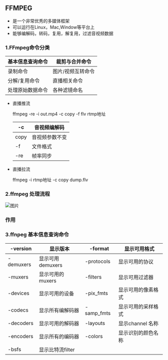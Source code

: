 ## FFMPEG

+ 是一个非常优秀的多媒体框架
+ 可以运行在Linux，Mac,Window等平台上
+ 能够编解码，转码，复用，解复用，过滤音视频数据

### 1.FFmpeg命令分类

| 基本信息查询命令 | 裁剪与合并命令    |
| ---------------- | ----------------- |
| 录制命令         | 图片/视频互转命令 |
| 分解/复用命令    | 直播相关命令      |
| 处理原始数据命令 | 各种滤镜命名      |

+ 直播推流

  ffmpeg -re -i out.mp4 -c copy -f flv  rtmp地址 

  | -c   | 音视频编解码   |
  | ---- | -------------- |
  | copy | 音视频参数不变 |
  | -f   | 文件格式       |
  | -re  | 帧率同步       |

+ 直播拉流

  ffmpeg -i rtmp地址  -c copy dump.flv

### 2.ffmpeg 处理流程

![图片](https://github.com/chenxiaowu018/Android-and-Java-Note/blob/master/image/ffmpeg_process.PNG)

### 作用

### 3.ffnpeg 基本信息查询命令

| -version  | 显示版本         | -format    | 显示可用格式       |
| --------- | ---------------- | ---------- | ------------------ |
| -demuxers | 显示可用demuxers | -protocols | 显示可用的协议     |
| -muxers   | 显示可用的muxers | -filters   | 显示可用过滤器     |
| -devices  | 显示可用的设备   | -pix_fmts  | 显示可用的像素格式 |
| -codecs   | 显示所有编解码器 | -samp_fmts | 显示可用的采样格式 |
| -decoders | 显示可用的解码器 | -layouts   | 显示channel 名称   |
| -encoders | 显示所有的编码器 | -colors    | 显示识别的颜色名称 |
| -bsfs     | 显示比特流filter |            |                    |